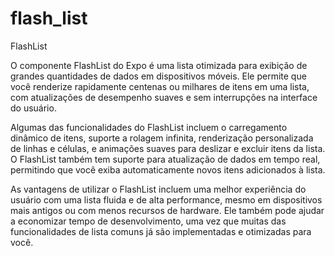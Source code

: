 # flash_list
FlashList

O componente FlashList do Expo é uma lista otimizada para exibição de grandes quantidades de dados em dispositivos móveis. Ele permite que você renderize rapidamente centenas ou milhares de itens em uma lista, com atualizações de desempenho suaves e sem interrupções na interface do usuário.

Algumas das funcionalidades do FlashList incluem o carregamento dinâmico de itens, suporte a rolagem infinita, renderização personalizada de linhas e células, e animações suaves para deslizar e excluir itens da lista. O FlashList também tem suporte para atualização de dados em tempo real, permitindo que você exiba automaticamente novos itens adicionados à lista.

As vantagens de utilizar o FlashList incluem uma melhor experiência do usuário com uma lista fluida e de alta performance, mesmo em dispositivos mais antigos ou com menos recursos de hardware. Ele também pode ajudar a economizar tempo de desenvolvimento, uma vez que muitas das funcionalidades de lista comuns já são implementadas e otimizadas para você.

